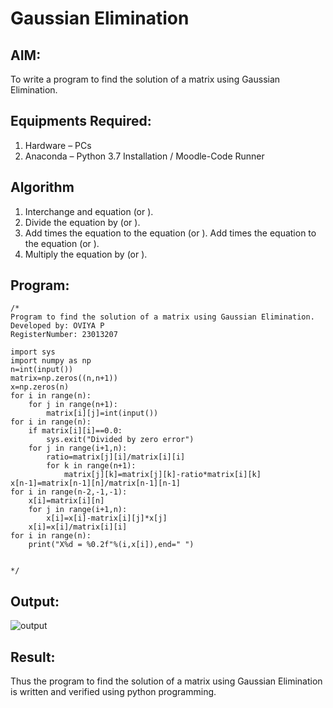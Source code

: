 # Gaussian Elimination

## AIM:
To write a program to find the solution of a matrix using Gaussian Elimination.

## Equipments Required:
1. Hardware – PCs
2. Anaconda – Python 3.7 Installation / Moodle-Code Runner

## Algorithm
1. Interchange and equation (or ).
2. Divide the equation by (or ).
3. Add times the equation to the equation (or ). Add times the equation to the equation (or ).
4. Multiply the equation by (or ).

## Program:
```
/*
Program to find the solution of a matrix using Gaussian Elimination.
Developed by: OVIYA P
RegisterNumber: 23013207

import sys
import numpy as np
n=int(input())
matrix=np.zeros((n,n+1))
x=np.zeros(n)
for i in range(n):
    for j in range(n+1):
        matrix[i][j]=int(input())
for i in range(n):
    if matrix[i][i]==0.0:
        sys.exit("Divided by zero error")
    for j in range(i+1,n):
        ratio=matrix[j][i]/matrix[i][i]
        for k in range(n+1):
            matrix[j][k]=matrix[j][k]-ratio*matrix[i][k]
x[n-1]=matrix[n-1][n]/matrix[n-1][n-1]
for i in range(n-2,-1,-1):
    x[i]=matrix[i][n]
    for j in range(i+1,n):
        x[i]=x[i]-matrix[i][j]*x[j]
    x[i]=x[i]/matrix[i][i]
for i in range(n):
    print("X%d = %0.2f"%(i,x[i]),end=" ")
    

*/
```

## Output:

![output](https://github.com/Oviya24032K6/Gaussian/assets/147139999/3e9d8734-aa67-4fdb-b3db-3801342741e2)



## Result:
Thus the program to find the solution of a matrix using Gaussian Elimination is written and verified using python programming.

